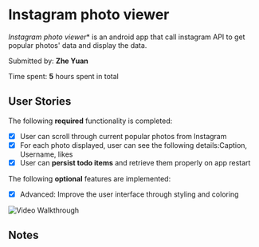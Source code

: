 # Instagram photo viewer

*Instagram photo viewer** is an android app that call instagram API to get popular photos' data and display the data.

Submitted by: **Zhe Yuan**

Time spent: **5** hours spent in total

## User Stories

The following **required** functionality is completed:

* [x] User can scroll through current popular photos from Instagram
* [x] For each photo displayed, user can see the following details:Caption, Username, likes
* [x] User can **persist todo items** and retrieve them properly on app restart

The following **optional** features are implemented:

* [x] Advanced: Improve the user interface through styling and coloring

![Video Walkthrough](instagramclient.gif)


## Notes


